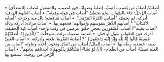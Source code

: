 ‌أصابَ/ ‌أصابَ من يُصيب، أصِبْ، إصابةً وصوابًا، فهو مُصيب، والمفعول مُصاب (للمتعدِّي)
• ‌أصاب الرَّجلُ: جاء بالصَّواب، ولم يخطئْ "‌أصاب في قوله وفعله".
• ‌أصاب السَّهمُ الهدفَ: أدركه، لم يخطئه "أصابتِ الكرَةُ المَرْمَى".
• ‌أصاب مُنافِسَه: نال منه وجَرَحه "أصابه الاكتئابُ" ° أصابهم الدَّهرُ بنفوسهم وأموالهم: فجعهم بها.
 • ‌أصابَ مرادَه: أدركه وناله "‌أصاب بغيته"? ‌أصاب عُصْفورين بحجرٍ: حقَّق غرضين في وقت واحد- ‌أصاب كبِدَ الحقيقة: أدرك عينَ الصَّواب بقول أو فعل.
• أصابته مصيبةٌ: نزلت به وحلَّت " {الَّذِينَ إِذَا أَصَابَتْهُمْ مُصِيبَةٌ قَالُوا إِنَّا لِلَّهِ وَإِنَّا إِلَيْهِ رَاجِعُونَ} "? أصابتهُ الضَّربةُ: بلغته وأدركته.
• ‌أصاب الغنيَّ بعينه: حَسَده، رماه بها.
• ‌أصاب المالَ/ ‌أصاب من المال ونحوه: أخذه وتناوله "‌أصاب من العلم نصيبًا- ‌أصاب من الطّعام- {أَنْ لَوْ نَشَاءُ أَصَبْنَاهُمْ بِذُنُوبِهِمْ}: أخذناهم بذنبهم".
• ‌أصاب الرَّجلُ من زوجته: استمتع بها